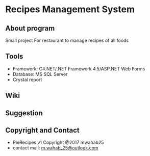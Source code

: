 # Recipes Management System 
## About program
Small project For restaurant to manage recipes of all foods
## Tools
- Framework: C#.NET/.NET Framework 4.5/ASP.NET Web Forms
- Database: MS SQL Server
- Crystal report
## Wiki

## Suggestion

## Copyright and Contact
- PieRecipes v1 Copyright @2017 mwahab25
- contact mail: m.wahab_25@outlook.com

